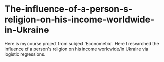 # The-influence-of-a-person-s-religion-on-his-income-worldwide-in-Ukraine
Here is my course project from subject 'Econometric'. Here I researched the influence of a person's religion on
his income worldwide/in Ukraine via logistic regressions.
